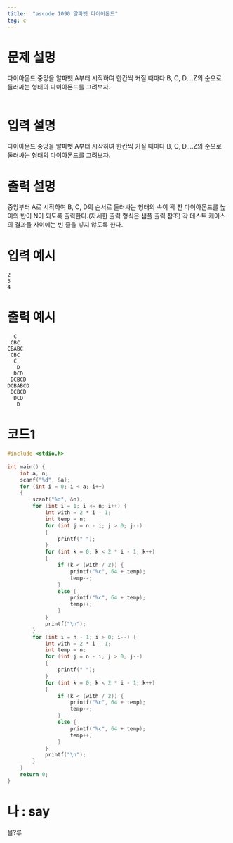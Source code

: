 ```yaml
---
title:  "ascode 1090 알파벳 다이아몬드"
tag: c
---
```

# 문제 설명
다이아몬드 중앙을 알파벳 A부터 시작하여 한칸씩 커질 때마다 B, C, D,...Z의 순으로 둘러싸는 형태의 다이아몬드를 그려보자.
<br>
<br>

# 입력 설명
다이아몬드 중앙을 알파벳 A부터 시작하여 한칸씩 커질 때마다 B, C, D,...Z의 순으로 둘러싸는 형태의 다이아몬드를 그려보자.

# 출력 설명
중앙부터 A로 시작하여 B, C, D의 순서로 둘러싸는 형태의 속이 꽉 찬 다이아몬드를 높이의 반이 N이 되도록 출력한다.(자세한 출력 형식은 샘플 출력 참조) 각 테스트 케이스의 결과들 사이에는 빈 줄을 넣지 않도록 한다.

# 입력 예시
```
2
3
4
```
# 출력 예시
```
  C
 CBC
CBABC
 CBC
  C
   D
  DCD
 DCBCD
DCBABCD
 DCBCD
  DCD
   D
```
# 코드1

```c
#include <stdio.h>
 
int main() {
    int a, n;
    scanf("%d", &a);
    for (int i = 0; i < a; i++)
    {
        scanf("%d", &n);
        for (int i = 1; i <= n; i++) {
            int with = 2 * i - 1;
            int temp = n;
            for (int j = n - i; j > 0; j--)
            {
                printf(" ");
            }
            for (int k = 0; k < 2 * i - 1; k++)
            {
                if (k < (with / 2)) {
                    printf("%c", 64 + temp);
                    temp--;
                }
                else {
                    printf("%c", 64 + temp);
                    temp++;
                }
            }
            printf("\n");
        }
        for (int i = n - 1; i > 0; i--) {
            int with = 2 * i - 1;
            int temp = n;
            for (int j = n - i; j > 0; j--)
            {
                printf(" ");
            }
            for (int k = 0; k < 2 * i - 1; k++)
            {
                if (k < (with / 2)) {
                    printf("%c", 64 + temp);
                    temp--;
                }
                else {
                    printf("%c", 64 + temp);
                    temp++;
                }
            }
            printf("\n");
        }
    }
    return 0;
}
```

# 나 : say

몰?루